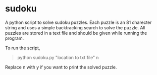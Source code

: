 # sudoku

A python script to solve sudoku puzzles. Each puzzle is an 81 charecter string and uses a simple backtracking search to solve the puzzle. All puzzles are stored in a text file and should be given while running the program.

To run the script,
>python sudoku.py "location to txt file" n

Replace n with y if you want to print the solved puzzle.

